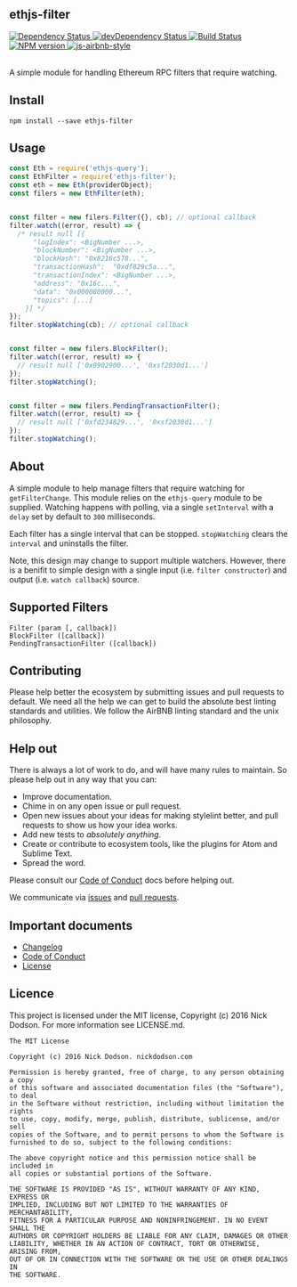 ## ethjs-filter

<div>
  <!-- Dependency Status -->
  <a href="https://david-dm.org/SilentCicero/ethjs-filter">
    <img src="https://david-dm.org/SilentCicero/ethjs-filter.svg"
    alt="Dependency Status" />
  </a>

  <!-- devDependency Status -->
  <a href="https://david-dm.org/SilentCicero/ethjs-filter#info=devDependencies">
    <img src="https://david-dm.org/SilentCicero/ethjs-filter/dev-status.svg" alt="devDependency Status" />
  </a>

  <!-- Build Status -->
  <a href="https://travis-ci.org/SilentCicero/ethjs-filter">
    <img src="https://travis-ci.org/SilentCicero/ethjs-filter.svg"
    alt="Build Status" />
  </a>

  <!-- NPM Version -->
  <a href="https://www.npmjs.org/package/ethjs-filter">
    <img src="http://img.shields.io/npm/v/ethjs-filter.svg"
    alt="NPM version" />
  </a>

  <!-- Javascript Style -->
  <a href="http://airbnb.io/javascript/">
    <img src="https://img.shields.io/badge/code%20style-airbnb-brightgreen.svg" alt="js-airbnb-style" />
  </a>
</div>

<br />

A simple module for handling Ethereum RPC filters that require watching.

## Install

```
npm install --save ethjs-filter
```

## Usage

```js
const Eth = require('ethjs-query');
const EthFilter = require('ethjs-filter');
const eth = new Eth(providerObject);
const filers = new EthFilter(eth);


const filter = new filers.Filter({}, cb); // optional callback
filter.watch((error, result) => {
  /* result null [{
      "logIndex": <BigNumber ...>,
      "blockNumber": <BigNumber ...>,
      "blockHash": "0x8216c578...",
      "transactionHash":  "0xdf829c5a...",
      "transactionIndex": <BigNumber ...>,
      "address": "0x16c...",
      "data": "0x000000000...",
      "topics": [...]
    }] */
});
filter.stopWatching(cb); // optional callback


const filter = new filers.BlockFilter();
filter.watch((error, result) => {
  // result null ['0x0902900...', '0xsf2030d1...']
});
filter.stopWatching();


const filter = new filers.PendingTransactionFilter();
filter.watch((error, result) => {
  // result null ['0xfd234829...', '0xsf2030d1...']
});
filter.stopWatching();
```

## About

A simple module to help manage filters that require watching for `getFilterChange`. This module relies on the `ethjs-query` module to be supplied. Watching happens with polling, via a single `setInterval` with a `delay` set by default to `300` milliseconds.

Each filter has a single interval that can be stopped. `stopWatching` clears the `interval` and uninstalls the filter.

Note, this design may change to support multiple watchers. However, there is a benifit to simple design with a single input (i.e. `filter constructor`) and output (i.e. `watch callback`) source.

## Supported Filters

```
Filter (param [, callback])
BlockFilter ([callback])
PendingTransactionFilter ([callback])
```

## Contributing

Please help better the ecosystem by submitting issues and pull requests to default. We need all the help we can get to build the absolute best linting standards and utilities. We follow the AirBNB linting standard and the unix philosophy.

<!--
## Guides

You'll find more detailed information on using default and tailoring it to your needs in our guides:

- [User guide](docs/user-guide.md) - Usage, configuration, FAQ and complementary tools.
- [Developer guide](docs/developer-guide.md) - Contributing to wafr and writing your own plugins & formatters.
-->

## Help out

There is always a lot of work to do, and will have many rules to maintain. So please help out in any way that you can:

<!-- - Create, enhance, and debug rules (see our guide to ["Working on rules"](./github/CONTRIBUTING.md)). -->
- Improve documentation.
- Chime in on any open issue or pull request.
- Open new issues about your ideas for making stylelint better, and pull requests to show us how your idea works.
- Add new tests to *absolutely anything*.
- Create or contribute to ecosystem tools, like the plugins for Atom and Sublime Text.
- Spread the word.

Please consult our [Code of Conduct](CODE_OF_CONDUCT.md) docs before helping out.

We communicate via [issues](https://github.com/SilentCicero/ethjs-filter/issues) and [pull requests](https://github.com/SilentCicero/ethjs-filter/pulls).

## Important documents

- [Changelog](CHANGELOG.md)
- [Code of Conduct](CODE_OF_CONDUCT.md)
- [License](https://raw.githubusercontent.com/SilentCicero/ethjs-filter/master/LICENSE)

## Licence

This project is licensed under the MIT license, Copyright (c) 2016 Nick Dodson. For more information see LICENSE.md.

```
The MIT License

Copyright (c) 2016 Nick Dodson. nickdodson.com

Permission is hereby granted, free of charge, to any person obtaining a copy
of this software and associated documentation files (the "Software"), to deal
in the Software without restriction, including without limitation the rights
to use, copy, modify, merge, publish, distribute, sublicense, and/or sell
copies of the Software, and to permit persons to whom the Software is
furnished to do so, subject to the following conditions:

The above copyright notice and this permission notice shall be included in
all copies or substantial portions of the Software.

THE SOFTWARE IS PROVIDED "AS IS", WITHOUT WARRANTY OF ANY KIND, EXPRESS OR
IMPLIED, INCLUDING BUT NOT LIMITED TO THE WARRANTIES OF MERCHANTABILITY,
FITNESS FOR A PARTICULAR PURPOSE AND NONINFRINGEMENT. IN NO EVENT SHALL THE
AUTHORS OR COPYRIGHT HOLDERS BE LIABLE FOR ANY CLAIM, DAMAGES OR OTHER
LIABILITY, WHETHER IN AN ACTION OF CONTRACT, TORT OR OTHERWISE, ARISING FROM,
OUT OF OR IN CONNECTION WITH THE SOFTWARE OR THE USE OR OTHER DEALINGS IN
THE SOFTWARE.
```
